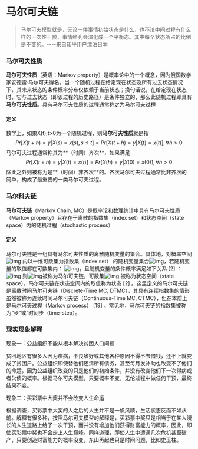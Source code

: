 # 马尔可夫链

> 马尔可夫模型就是，无论一件事情初始状态是什么，也不论中间过程有什么样的一次性干预，事情终究会演化成一个平衡态。其中每个状态所占的比例是不变的。----来自知乎用户漂泊日本

### 马尔可夫性质

**马尔可夫性质**（英语：Markov property）是概率论中的一个概念，因为俄国数学家安德雷·马尔可夫得名。当一个随机过程在给定现在状态及所有过去状态情况下，其未来状态的条件概率分布仅依赖于当前状态；换句话说，在给定现在状态时，它与过去状态（即该过程的历史路径）是条件独立的，那么此随机过程即具有**马尔可夫性质**。具有马尔可夫性质的过程通常称之为马尔可夫过程

#### 定义

数学上，如果X(t),t>0为一个随机过程，则**马尔可夫性质**就是指
$$
Pr[X(t+h)=y|X(s)=x(s),s\leq t]=Pr[X(t+h)=y|X(t)=x(t)],\forall h>0
$$
马尔可夫过程通常称其为**（时间）齐次**，如果满足
$$
Pr[X(t+h)=y|X(t)=x(t)]=Pr[X(h)=y|X(0)=x(0)],\forall h>0
$$
除此之外则被称为是**（时间）非齐次**的。齐次马尔可夫过程通常比非齐次的简单，构成了最重要的一类马尔可夫过程。

### 马尔科夫链

**马尔可夫链**（Markov Chain, MC）是概率论和数理统计中具有马尔可夫性质（Markov property）且存在于离散的指数集（index set）和状态空间（state space）内的随机过程（stochastic process）

#### 定义

马尔可夫链是一组具有马尔可夫性质的离散随机变量的集合。具体地，对概率空间![img](https://bkimg.cdn.bcebos.com/formula/2fed7f6293fc96c4085aaa880a2e4681.svg) 内以一维可数集为指数集（index set） 的随机变量集合![img](https://bkimg.cdn.bcebos.com/formula/3fb2ebf15bd0d44b9274ad208e02f9cd.svg)，若随机变量的取值都在可数集内： ![img](https://bkimg.cdn.bcebos.com/formula/7a912b06c00787a1ab02376f0ac52670.svg)，且随机变量的条件概率满足如下关系 [2] ：  ![img](https://bkimg.cdn.bcebos.com/formula/3a06cda4e3f2edd6596102cbb54d6d3a.svg) 则![img](https://bkimg.cdn.bcebos.com/formula/9d4e84cbf2f4cd02cf865c4e23e8e99a.svg)被称为马尔可夫链，可数集![img](https://bkimg.cdn.bcebos.com/formula/cbb80556ecb08f6195adf5f92ebbd00b.svg) 被称为状态空间（state space），马尔可夫链在状态空间内的取值称为状态 [2] 。这里定义的马尔可夫链是离散时间马尔可夫链（Discrete-Time MC, DTMC），其具有连续指数集的情形虽然被称为连续时间马尔可夫链（Continuous-Time MC, CTMC），但在本质上是马尔可夫过程（Markov process） [19] 。常见地，马尔可夫链的指数集被称为“步”或“时间步（time-step）。

### 现实现象解释

现象一：公益组织不能从根本解决贫困人口问题

贫困地区有很多人因为疾病，不良嗜好或其他各种原因不得不去借钱，还不上就变成了贫困户。公益组织即使替他们还清所有债务，甚至每月发补助也改变不了他们的命运。因为公益组织改变的只是他们的初始条件，并没有改变他们下一次得病或者欠债的概率。根据马尔可夫模型，只要概率不变，无伦过程中做任何干预，最终结果不变。

现象二：买彩票中大奖并不会改变人生命运

根据调查，买彩票中大奖的人之后的人生并不是一帆风顺，生活状态反而不如从前。解释有很多种，按照马尔可夫模型的解释是，买彩票中奖只是相当于在某人漫长的人生道路上给了一次干预，而并没有增加他们获得财富能力的概率，因此，即使买彩票中奖也不会走上人生巅峰。同样道理，即使人生中遭遇几次危机甚至破产，只要创造财富能力的概率没变，东山再起也只是时间问题，比如史玉柱。